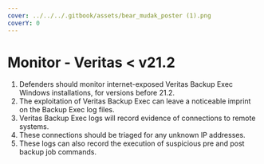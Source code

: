 ```yaml
---
cover: ../../../.gitbook/assets/bear_mudak_poster (1).png
coverY: 0
---
```


# Monitor - Veritas < v21.2

1. Defenders should monitor internet-exposed Veritas Backup Exec Windows installations, for versions before 21.2.
2. The exploitation of Veritas Backup Exec can leave a noticeable imprint on the Backup Exec log files.
3. Veritas Backup Exec logs will record evidence of connections to remote systems.
4. These connections should be triaged for any unknown IP addresses.
5. These logs can also record the execution of suspicious pre and post backup job commands.
